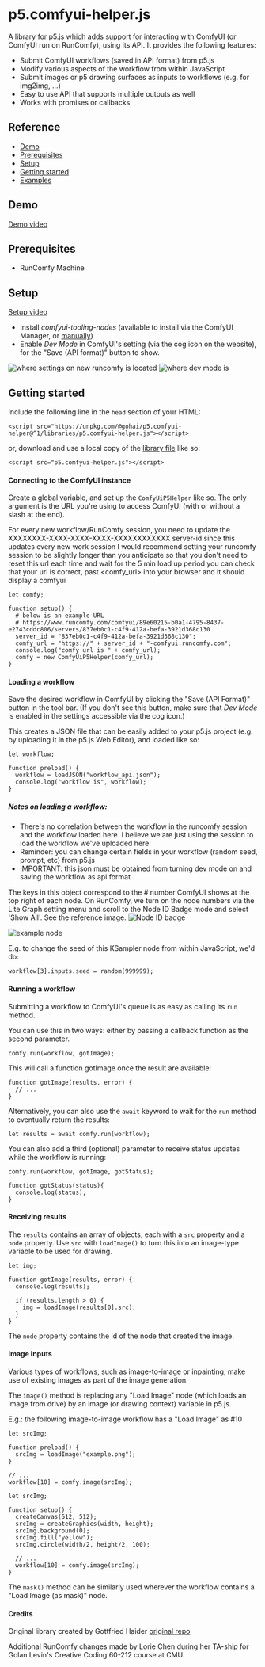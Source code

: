 # p5.comfyui-helper.js

A library for p5.js which adds support for interacting with ComfyUI (or ComfyUI run on RunComfy), using its API. It provides the following features:

* Submit ComfyUI workflows (saved in API format) from p5.js
* Modify various aspects of the workflow from within JavaScript
* Submit images or p5 drawing surfaces as inputs to workflows (e.g. for img2img, ...)
* Easy to use API that supports multiple outputs as well
* Works with promises or callbacks

## Reference

- [Demo](#demo)
- [Prerequisites](#prerequisites)
- [Setup](#setup)
- [Getting started](#getting-started)
- [Examples](examples/)

## Demo

[Demo video](https://drive.google.com/file/d/1PmOk6OqwHU_6oGd50JQBHdjLdV_oLrdt/view?usp=sharing)

## Prerequisites

* RunComfy Machine

## Setup

[Setup video](https://drive.google.com/file/d/16InuWI4nJpyUtFGbS6dUBLVXZadqM_OS/view?usp=drive_link)

* Install _comfyui-tooling-nodes_ (available to install via the ComfyUI Manager, or [manually](https://github.com/Acly/comfyui-tooling-nodes?tab=readme-ov-file#installation))
* Enable _Dev Mode_ in ComfyUI's setting (via the cog icon on the website), for the "Save (API format)" button to show.

![where settings on new runcomfy is located](images/finding_settings_on_runcomfy.png)
![where dev mode is](images/turn_on_dev_mode.png)
## Getting started

Include the following line in the `head` section of your HTML:
```
<script src="https://unpkg.com/@gohai/p5.comfyui-helper@^1/libraries/p5.comfyui-helper.js"></script>
```

or, download and use a local copy of the [library file](https://github.com/gohai/p5.comfyui-helper/blob/main/libraries/p5.comfyui-helper.js) like so:

```
<script src="p5.comfyui-helper.js"></script>
```

#### Connecting to the ComfyUI instance

Create a global variable, and set up the `ComfyUiP5Helper` like so. The only argument is the URL you're using to access ComfyUI (with or without a slash at the end).


For every new workflow/RunComfy session, you need to update the XXXXXXXX-XXXX-XXXX-XXXX-XXXXXXXXXXXX server-id since this updates every new work session
I would recommend setting your runcomfy session to be slightly longer than you anticipate so that you don't need to reset this url each time and wait for the 5 min load up period you can check that your url is correct, past <comfy_url> into your browser and it should display a comfyui

```
let comfy;

function setup() {
  # below is an example URL
  # https://www.runcomfy.com/comfyui/89e60215-b0a1-4795-8437-e2743cddc806/servers/837eb0c1-c4f9-412a-befa-3921d368c130
  server_id = "837eb0c1-c4f9-412a-befa-3921d368c130";
  comfy_url = "https://" + server_id + "-comfyui.runcomfy.com";
  console.log("comfy url is " + comfy_url);
  comfy = new ComfyUiP5Helper(comfy_url); 
}
```

#### Loading a workflow

Save the desired workflow in ComfyUI by clicking the "Save (API Format)" button in the tool bar. (If you don't see this button, make sure that _Dev Mode_ is enabled in the settings accessible via the cog icon.)

This creates a JSON file that can be easily added to your p5.js project (e.g. by uploading it in the p5.js Web Editor), and loaded like so:

```
let workflow;

function preload() {
  workflow = loadJSON("workflow_api.json");
  console.log("workflow is", workflow);
}
```

##### Notes on loading a workflow:
- There's no correlation between the workflow in the runcomfy session and the workflow loaded here. I believe we are just using the session to load the workflow we've uploaded here. 
- Reminder: you can change certain fields in your workflow (random seed, prompt, etc) from p5.js
- IMPORTANT: this json must be obtained from turning dev mode on and saving the workflow as api format


The keys in this object correspond to the _#_ number ComfyUI shows at the top right of each node.
On RunComfy, we turn on the node numbers via the Lite Graph setting menu and scroll to the Node ID Badge mode and select 'Show All'. See the reference image.
![Node ID badge](images/turn_on_badge_node.png)

![example node](doc/example_node.png)

E.g. to change the seed of this KSampler node from within JavaScript, we'd do:

```
workflow[3].inputs.seed = random(999999);
```

#### Running a workflow

Submitting a workflow to ComfyUI's queue is as easy as calling its `run` method.

You can use this in two ways: either by passing a callback function as the second parameter.

```
comfy.run(workflow, gotImage);
```

This will call a function gotImage once the result are available:

```
function gotImage(results, error) {
  // ...
}
```

Alternatively, you can also use the `await` keyword to wait for the `run` method to eventually return the results:

```
let results = await comfy.run(workflow);
```

You can also add a third (optional) parameter to receive status updates while the workflow is running:

```
comfy.run(workflow, gotImage, gotStatus);

function gotStatus(status){
  console.log(status);
}
```

#### Receiving results

The `results` contains an array of objects, each with a `src` property and a `node` property. Use `src` with `loadImage()` to turn this into an image-type variable to be used for drawing.

```
let img;

function gotImage(results, error) {
  console.log(results);

  if (results.length > 0) {
    img = loadImage(results[0].src);
  }
}
``` 

The `node` property contains the id of the node that created the image.

#### Image inputs

Various types of workflows, such as image-to-image or inpainting, make use of existing images as part of the image generation.

The `image()` method is replacing any "Load Image" node (which loads an image from drive) by an image (or drawing context) variable in p5.js.

E.g.: the following image-to-image workflow has a "Load Image" as #10

```
let srcImg;

function preload() {
  srcImg = loadImage("example.png");
}

// ...
workflow[10] = comfy.image(srcImg);
```

```
let srcImg;

function setup() {
  createCanvas(512, 512);
  srcImg = createGraphics(width, height);
  srcImg.background(0);
  srcImg.fill("yellow");
  srcImg.circle(width/2, height/2, 100);

  // ...
  workflow[10] = comfy.image(srcImg);
}
```

The `mask()` method can be similarly used wherever the workflow contains a "Load Image (as mask)" node.




#### Credits
Original library created by Gottfried Haider [original repo](https://github.com/gohai/p5.comfyui-helper)

Additional RunComfy changes made by Lorie Chen during her TA-ship for Golan Levin's Creative Coding 60-212 course at CMU.
